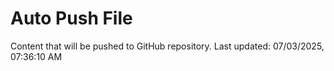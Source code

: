 # Auto Push File

Content that will be pushed to GitHub repository.
Last updated: 07/03/2025, 07:36:10 AM